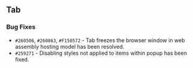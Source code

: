 ## Tab

### Bug Fixes

- `#260506`, `#260863`, `#F150572` - Tab freezes the browser window in web assembly hosting model has been resolved.
- `#259271` - Disabling styles not applied to items within popup has been fixed.